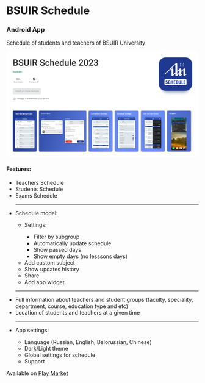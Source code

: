 # BSUIR Schedule
<h3>Android App</h3>

<span>Schedule of students and teachers of BSUIR University</span>

<div style="border-radius: 10px; overflow: hidden;">
<img src="readme-source/application_google_play_screen.png" style="border-radius: 10px; overflow: hidden;" alt="google play screen" />
</div>

<h4>Features:</h4>
<ul>
  <li>Teachers Schedule</li>
  <li>Students Schedule</li>
  <li>Exams Schedule</li>
  <hr />
  <li>Schedule model:</li>
  <ul>
    <li>Settings:</li>
    <ul>
      <li>Filter by subgroup</li>
      <li>Automatically update schedule</li>
      <li>Show passed days</li>
      <li>Show empty days (no lesssons days)</li>
    </ul>
    <li>Add custom subject</li>
    <li>Show updates history</li>
    <li>Share</li>
    <li>Add app widget</li>
  </ul>
  <hr />
  <li>Full information about teachers and student groups (faculty, speciality, department, course, education type and etc)</li>
  <li>Location of students and teachers at a given time</li>
  <hr />
  <li>App settings:</li>
  <ul>
    <li>Language (Russian, English, Belorussian, Chinese)</li>
    <li>Dark/Light theme</li>
    <li>Global settings for schedule</li>
    <li>Support</li>
  </ul>
</ul>


Available on <a href="https://play.google.com/store/apps/details?id=com.bsuir.bsuirschedule">Play Market</a>

